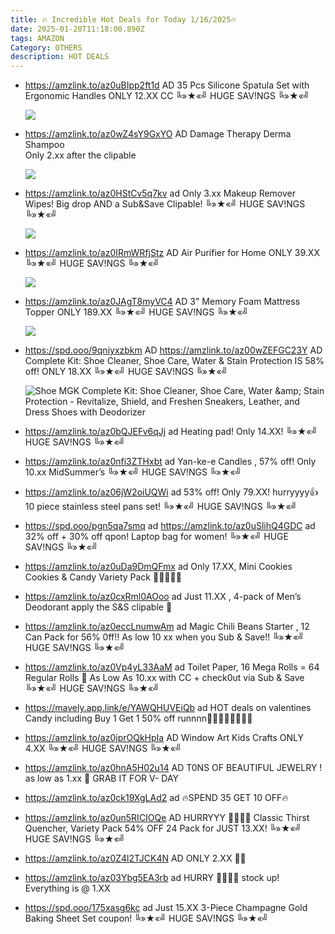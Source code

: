 ```yaml
---
title: 🔥 Incredible Hot Deals for Today 1/16/2025🔥
date: 2025-01-20T11:18:00.890Z
tags: AMAZON
Category: OTHERS
description: HOT DEALS
---
```

* https://amzlink.to/az0uBIpp2ft1d   AD
  35 Pcs Silicone Spatula Set with Ergonomic Handles ONLY 12.XX
  CC
  ╚»★«╝ HUGE SAV!NGS ╚»★«╝   <!--StartFragment-->

  ![](https://m.media-amazon.com/images/I/81rLm+DWUrL._AC_SL1500_.jpg)

  <!--EndFragment-->
* https://amzlink.to/az0wZ4sY9GxYO   AD
  Damage Therapy Derma Shampoo\
  Only 2.xx after the clipable <!--StartFragment-->

  ![](https://m.media-amazon.com/images/I/71G0Gwt6orL._SL1500_.jpg)

  <!--EndFragment-->
* https://amzlink.to/az0HStCv5q7kv   ad
  Only 3.xx 
  Makeup Remover Wipes! Big drop AND a Sub&Save Clipable! 
  ╚»★«╝ HUGE SAV!NGS ╚»★«╝   <!--StartFragment-->

  ![](https://m.media-amazon.com/images/I/71XUR11A+2L._SL1500_.jpg)

  <!--EndFragment-->
* https://amzlink.to/az0IRmWRfjStz   AD
  Air Purifier for Home  ONLY 39.XX
  ╚»★«╝ HUGE SAV!NGS ╚»★«╝   <!--StartFragment-->

  ![](https://m.media-amazon.com/images/I/61kglURs3pL._AC_SL1500_.jpg)

  <!--EndFragment-->
* https://amzlink.to/az0JAgT8myVC4   AD
  3" Memory Foam Mattress Topper  ONLY 189.XX
  ╚»★«╝ HUGE SAV!NGS ╚»★«╝   <!--StartFragment-->

  ![](https://m.media-amazon.com/images/I/71NbZE0In1L._AC_SL1500_.jpg)

  <!--EndFragment-->
* https://spd.ooo/9qniyxzbkm   AD
  https://amzlink.to/az00wZEFGC23Y  AD
  Complete Kit: Shoe Cleaner, Shoe Care, Water & Stain Protection IS 58% off! ONLY 18.XX
  ╚»★«╝ HUGE SAV!NGS ╚»★«╝   <!--StartFragment-->

  ![Shoe MGK Complete Kit: Shoe Cleaner, Shoe Care, Water \&amp; Stain Protection - Revitalize, Shield, and Freshen Sneakers, Leather, and Dress Shoes with Deodorizer](https://m.media-amazon.com/images/I/81DE--bzDzL._AC_SY500_.jpg)

  <!--EndFragment-->
* https://amzlink.to/az0bQJEFv6qJj   ad
  Heating pad! Only 14.XX!
  ╚»★«╝ HUGE SAV!NGS ╚»★«╝   
* https://amzlink.to/az0nfi3ZTHxbt  ad
  Yan-ke-e Candles , 57% off! Only 10.xx
  MidSummer’s 
  ╚»★«╝ HUGE SAV!NGS ╚»★«╝   
* https://amzlink.to/az06jW2oiUQWi   ad
  53% off! Only 79.XX! hurryyyy👍
  10 piece stainless steel pans set! 
  ╚»★«╝ HUGE SAV!NGS ╚»★«╝   
* https://spd.ooo/pgn5qa7smq   ad
  https://amzlink.to/az0uSlihQ4GDC   ad
  32% off + 30% off qpon! 
  Laptop bag for women! 
  ╚»★«╝ HUGE SAV!NGS ╚»★«╝   
* https://amzlink.to/az0uDa9DmQFmx   ad
  Only 17.XX, Mini Cookies Cookies & Candy Variety Pack 🏃‍♀️🏃‍♂️🔥
* https://amzlink.to/az0cxRml0AOoo   ad
  Just 11.XX , 4-pack of Men’s Deodorant apply the S&S clipable  🚨
* https://amzlink.to/az0eccLnumwAm   ad
  Magic Chili Beans Starter , 12 Can Pack for 56% 0ff!! As low 10 xx when you Sub & Save!!
  ╚»★«╝ HUGE SAV!NGS ╚»★«╝   
* https://amzlink.to/az0Vp4yL33AaM   ad
  Toilet Paper, 16 Mega Rolls = 64 Regular Rolls 🧻
  As Low As 10.xx with CC + check0ut via Sub & Save
  ╚»★«╝ HUGE SAV!NGS ╚»★«╝   
* https://mavely.app.link/e/YAWQHUVEiQb   ad
  HOT deals on valentines Candy including Buy 1 Get 1 50% off runnnn🏃‍♀️🏃‍♂️🏃‍♀️🏃‍♂️
* https://amzlink.to/az0jprOQkHpIa  AD
  Window Art Kids Crafts  ONLY 4.XX
  ╚»★«╝ HUGE SAV!NGS ╚»★«╝   
* https://amzlink.to/az0hnA5H02u14  AD
  T0NS OF BEAUTIFUL JEWELRY ! as low as 1.xx 🤩
  GRAB IT FOR V- DAY
* https://amzlink.to/az0ck19XgLAd2  ad
  🔥SPEND 35 GET 10 OFF🔥
* https://amzlink.to/az0un5RICIOQe    AD
  HURRYYY 🏃‍♀️🏃‍♀️ Classic Thirst Quencher, Variety Pack
  54% OFF 24 Pack for JUST 13.XX! 
  ╚»★«╝ HUGE SAV!NGS ╚»★«╝   
* https://amzlink.to/az0Z4l2TJCK4N    AD
  ONLY 2.XX 🏃‍♂️
* https://amzlink.to/az03Ybg5EA3rb   ad
  HURRY 🏃‍♀️🏃‍♀️ stock up!
  Everything is @ 1.XX
* https://spd.ooo/175xasg6kc   ad
  Just 15.XX 
  3-Piece Champagne Gold Baking Sheet Set 
  coupon! 
  ╚»★«╝ HUGE SAV!NGS ╚»★«╝